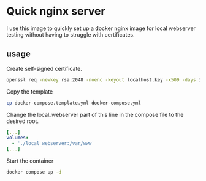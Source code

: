 # Quick nginx server

I use this image to quickly set up a docker nginx image for local webserver testing without having to struggle with
certificates.

## usage

Create self-signed certificate.

```bash
openssl req -newkey rsa:2048 -noenc -keyout localhost.key -x509 -days 365 -out localhost.crt -subj "/C=DE/ST=State/L=Location/O=Amogus/OU=SUS/CN=localhost"
```

Copy the template

```bash
cp docker-compose.template.yml docker-compose.yml
```

Change the local_webserver part of this line in the compose file to the desired root.

```yml
[...]
volumes:
  - './local_webserver:/var/www'
[...]
```

Start the container

```bash
docker compose up -d
```
